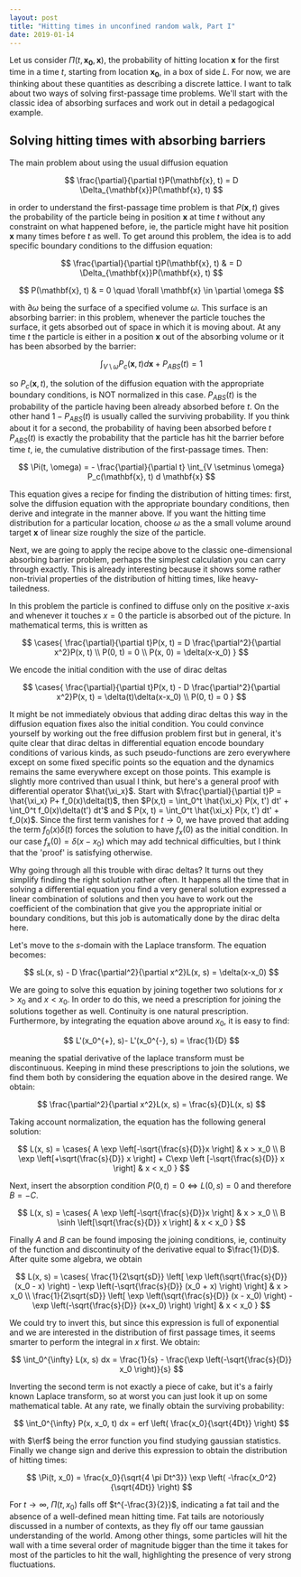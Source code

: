 ```yaml
---
layout: post
title: "Hitting times in unconfined random walk, Part I"
date: 2019-01-14
---
```


Let us consider $\Pi(t, \mathbf{x_0}, \mathbf{x})$, the probability of hitting location $\mathbf{x}$ for the first time in a time $t$, starting from location $\mathbf{x_0}$, in a box of side $L$. For now, we are thinking about these quantities as describing a discrete lattice. I want to talk about two ways of solving first-passage time problems. We'll start with the classic idea of absorbing surfaces and work out in detail a pedagogical example.

Solving hitting times with absorbing barriers
---------------------------------------------

The main problem about using the usual diffusion equation

$$
\frac{\partial}{\partial t}P(\mathbf{x}, t)  = D \Delta_{\mathbf{x}}P(\mathbf{x}, t)
$$

in order to understand the first-passage time problem is that $P(\mathbf{x}, t)$ gives the probability of the particle being in position $\mathbf{x}$ at time $t$ without any constraint on what happened before, ie, the particle might have hit position $\mathbf{x}$ many times before $t$ as well. To get around this problem, the idea is to add specific boundary conditions to the diffusion equation:

$$
\frac{\partial}{\partial t}P(\mathbf{x}, t) & = D \Delta_{\mathbf{x}}P(\mathbf{x}, t) 
$$

$$
P(\mathbf{x}, t) & =  0 \quad \forall \mathbf{x} \in \partial \omega
$$

with $\partial \omega$ being the surface of a specified volume $\omega$. This surface is an absorbing barrier: in this problem, whenever the particle touches the surface, it gets absorbed out of space in which it is moving about. At any time $t$ the particle is either in a position $\mathbf{x}$ out of the absorbing volume or it has been absorbed by the barrier:

$$
\int_{V \setminus \omega} P_c(\mathbf{x}, t) d \mathbf{x} + P_{ABS}(t) = 1
$$

so $P_c(\mathbf{x}, t)$, the solution of the diffusion equation with the appropriate boundary conditions, is NOT normalized in this case. $P_{ABS}(t)$ is the probability of the particle having been already absorbed before $t$. On the other hand $1-P_{ABS}(t)$ is usually called the surviving probability. If you think about it for a second, the probability of having been absorbed before $t$ $P_{ABS}(t)$ is exactly the probability that the particle has hit the barrier before time $t$, ie, the cumulative distribution of the first-passage times. Then:

$$
\Pi(t, \omega) = - \frac{\partial}{\partial t} \int_{V \setminus \omega} P_c(\mathbf{x}, t) d \mathbf{x}
$$

This equation gives a recipe for finding the distribution of hitting times: first, solve the diffusion equation with the appropriate boundary conditions, then derive and integrate in the manner above. If you want the hitting time distribution for a particular location, choose $\omega$ as the a small volume around target $\mathbf{x}$ of linear size roughly the size of the particle.

Next, we are going to apply the recipe above to the classic one-dimensional absorbing barrier problem, perhaps the simplest calculation you can carry through exactly. This is already interesting because it shows some rather non-trivial properties of the distribution of hitting times, like heavy-tailedness.

In this problem the particle is confined to diffuse only on the positive $x$-axis and whenever it touches $x=0$ the particle is absorbed out of the picture. In mathematical terms, this is written as

$$
\cases{
\frac{\partial}{\partial t}P(x, t)  = D \frac{\partial^2}{\partial x^2}P(x, t) \\
P(0, t) = 0 \\
P(x, 0) = \delta(x-x_0)
}
$$

We encode the initial condition with the use of dirac deltas

$$
\cases{
\frac{\partial}{\partial t}P(x, t)  - D \frac{\partial^2}{\partial x^2}P(x, t) = \delta(t)\delta(x-x_0) \\
P(0, t) = 0 
}
$$

It might be not immediately obvious that adding dirac deltas this way in the diffusion equation fixes also the initial condition. You could convince yourself by working out the free diffusion problem first but in general, it's quite clear that dirac deltas in differential equation encode boundary conditions of various kinds, as such pseudo-functions are zero everywhere except on some fixed specific points so the equation and the dynamics remains the same everywhere except on those points. This example is slightly more contrived than usual I think, but here's a general proof with differential operator $\hat{\xi_x}$. Start with $\frac{\partial}{\partial t}P = \hat{\xi_x} P+ f_0(x)\delta(t)$,  then $P(x,t) = \int_0^t \hat{\xi_x}  P(x, t') dt' + \int_0^t f_0(x)\delta(t') dt'$ and $ P(x, t) = \int_0^t \hat{\xi_x}  P(x, t') dt' + f_0(x)$. Since the first term vanishes for $t \rightarrow 0$, we have proved that adding the term $f_0(x)\delta(t)$ forces the solution to have $f_x(0)$ as the initial condition. In our case $f_x(0) = \delta(x-x_0)$ which may add technical difficulties, but I think that the 'proof' is satisfying otherwise.

Why going through all this trouble with dirac deltas? It turns out they simplify finding the right solution rather often. It happens all the time that in solving a differential equation you find a very general solution expressed a linear combination of solutions and then you have to work out the coefficient of the combination that give you the appropriate initial or boundary conditions, but this job is automatically done by the dirac delta here.

Let's move to the $s$-domain with the Laplace transform. The equation becomes:

$$
sL(x, s)  - D \frac{\partial^2}{\partial x^2}L(x, s) = \delta(x-x_0) 
$$

We are going to solve this equation by joining together two solutions for $x > x_0$ and $x < x_0$. In order to do this, we need a prescription for joining the solutions together as well. Continuity is one natural prescription. Furthermore, by integrating the equation above around $x_0$, it is easy to find:

$$
L'(x_0^{+}, s)- L'(x_0^{-}, s) = \frac{1}{D}
$$

meaning the spatial derivative of the laplace transform must be discontinuous. Keeping in mind these prescriptions to join the solutions, we find them both by considering the equation above in the desired range. We obtain:

$$
\frac{\partial^2}{\partial x^2}L(x, s) = \frac{s}{D}L(x, s)
$$

Taking account normalization, the equation has the following general solution:

$$
L(x, s) = \cases{
A \exp \left[-\sqrt{\frac{s}{D}}x \right] & x > x_0 \\
B \exp \left[+\sqrt{\frac{s}{D}} x \right] + C\exp \left [-\sqrt{\frac{s}{D}} x \right] & x < x_0
}
$$

Next, insert the absorption condition $P(0, t) = 0 \iff L(0, s) = 0$ and therefore $B = -C$.

$$
L(x, s) = \cases{
A \exp \left[-\sqrt{\frac{s}{D}}x \right] & x > x_0 \\
B \sinh \left[\sqrt{\frac{s}{D}} x \right]  & x < x_0
}
$$

Finally $A$ and $B$ can be found imposing the joining conditions, ie, continuity of the function and discontinuity of the derivative equal to $\frac{1}{D}$. After quite some algebra, we obtain

$$
L(x, s) = \cases{
\frac{1}{2\sqrt{sD}} \left[ \exp \left(\sqrt{\frac{s}{D}} (x_0 - x) \right) - \exp \left(-\sqrt{\frac{s}{D}} (x_0 + x) \right) \right]   & x > x_0 \\
\frac{1}{2\sqrt{sD}} \left[ \exp \left(\sqrt{\frac{s}{D}} (x - x_0) \right) - \exp \left(-\sqrt{\frac{s}{D}} (x+x_0) \right) \right]  & x < x_0
}
$$

We could try to invert this, but since this expression is full of exponential and we are interested in the distribution of first passage times, it seems smarter to perform the integral in $x$ first. We obtain:

$$
\int_0^{\infty} L(x, s) dx = \frac{1}{s} - \frac{\exp \left(-\sqrt{\frac{s}{D}} x_0 \right)}{s}
$$

Inverting the second term is not exactly a piece of cake, but it's a fairly known Laplace transform, so at worst you can just look it up on some mathematical table. At any rate, we finally obtain the surviving probability:

$$
\int_0^{\infty} P(x, x_0, t) dx = erf \left( \frac{x_0}{\sqrt{4Dt}} \right)
$$

with $\erf$ being the error function you find studying gaussian statistics. Finally we change sign and derive this expression to obtain the distribution of hitting times:

$$
\Pi(t, x_0) = \frac{x_0}{\sqrt{4 \pi Dt^3}} \exp \left( -\frac{x_0^2}{\sqrt{4Dt}} \right)
$$

For $t \rightarrow \infty$, $\Pi(t, x_0)$ falls off $t^{-\frac{3}{2}}$, indicating a fat tail and the absence of a well-defined mean hitting time. Fat tails are notoriously discussed in a number of contexts, as they fly off our tame gaussian understanding of the world. Among other things, some particles will hit the wall with a time several order of magnitude bigger than the time it takes for most of the particles to hit the wall, highlighting the presence of very strong fluctuations.
